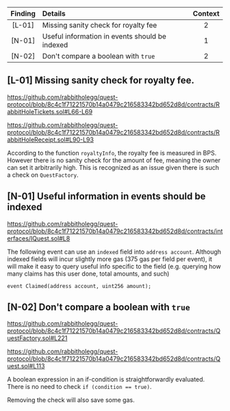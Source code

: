 | Finding |Details|Context|
|:--:|:-------|:--:|
|[L-01]| Missing sanity check for royalty fee  | 2 |
|[N-01]| Useful information in events should be indexed | 1 |
|[N-02]| Don't compare a boolean with `true` | 2 |

## [L-01] Missing sanity check for royalty fee.

https://github.com/rabbitholegg/quest-protocol/blob/8c4c1f71221570b14a0479c216583342bd652d8d/contracts/RabbitHoleTickets.sol#L66-L69

https://github.com/rabbitholegg/quest-protocol/blob/8c4c1f71221570b14a0479c216583342bd652d8d/contracts/RabbitHoleReceipt.sol#L90-L93

According to the function `royaltyInfo`, the royalty fee is measured in BPS. However there is no sanity check for the amount of fee, meaning the owner can set it arbitrarily high. This is recognized as an issue given there is such a check on `QuestFactory`.

## [N-01] Useful information in events should be indexed

https://github.com/rabbitholegg/quest-protocol/blob/8c4c1f71221570b14a0479c216583342bd652d8d/contracts/interfaces/IQuest.sol#L8

The following event can use an `indexed` field into `address account`. Although indexed fields will incur slightly more gas (375 gas per field per event), it will make it easy to query useful info specific to the field (e.g. querying how many claims has this user done, total amounts, and such)

```solidity 
event Claimed(address account, uint256 amount);
```

## [N-02] Don't compare a boolean with `true`

https://github.com/rabbitholegg/quest-protocol/blob/8c4c1f71221570b14a0479c216583342bd652d8d/contracts/QuestFactory.sol#L221

https://github.com/rabbitholegg/quest-protocol/blob/8c4c1f71221570b14a0479c216583342bd652d8d/contracts/Quest.sol#L113

A boolean expression in an if-condition is straightforwardly evaluated. There is no need to check `if (condition == true)`. 

Removing the check will also save some gas.